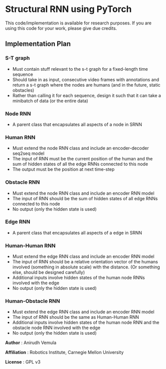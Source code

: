 # Structural RNN using PyTorch

This code/implementation is available for research purposes. If you are using this code for your work, please give due credits.


## Implementation Plan

### S-T graph
- Must contain stuff relevant to the s-t graph for a fixed-length time sequence
- Should take in as input, consecutive video frames with annotations and return a s-t graph where the nodes are humans (and in the future, static obstacles)
- Rather than calling it for each sequence, design it such that it can take a minibatch of data (or the entire data)

### Node RNN
- A parent class that encapsulates all aspects of a node in SRNN

### Human RNN
- Must extend the node RNN class and include an encoder-decoder seq2seq model 
- The input of RNN must be the current position of the human and the sum of hidden states of all the edge RNNs connected to this node
- The output must be the position at next time-step

### Obstacle RNN
- Must extend the node RNN class and include an encoder RNN model
- The input of RNN should be the sum of hidden states of all edge RNNs connected to this node
- No output (only the hidden state is used)

### Edge RNN
- A parent class that encapsulates all aspects of a edge in SRNN

### Human-Human RNN
- Must extend the edge RNN class and include an encoder RNN model
- The input of RNN should be a relative orientation vector of the humans involved (something in absolute scale) with the distance. (Or something else, should be designed carefully)
- Additional inputs involve hidden states of the human node RNNs involved with the edge
- No output (only the hidden state is used)

### Human-Obstacle RNN
- Must extend the edge RNN class and include an encoder RNN model
- The input of RNN should be the same as Human-Human RNN
- Additional inputs involve hidden states of the human node RNN and the obstacle node RNN involved with the edge
- No output (only the hidden state is used)

**Author** : Anirudh Vemula

**Affiliation** : Robotics Institute, Carnegie Mellon University

**License** : GPL v3
